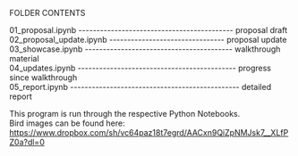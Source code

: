 FOLDER CONTENTS

01_proposal.ipynb ------------------------------------------- proposal draft              
02_proposal_update.ipynb -------------------------------- proposal update             
03_showcase.ipynb ----------------------------------------- walkthrough material            
04_updates.ipynb -------------------------------------------- progress since walkthrough         
05_report.ipynb ----------------------------------------------- detailed report       

This program is run through the respective Python Notebooks.            
Bird images can be found here: https://www.dropbox.com/sh/vc64paz18t7egrd/AACxn9QiZpNMJsk7__XLfPZ0a?dl=0
